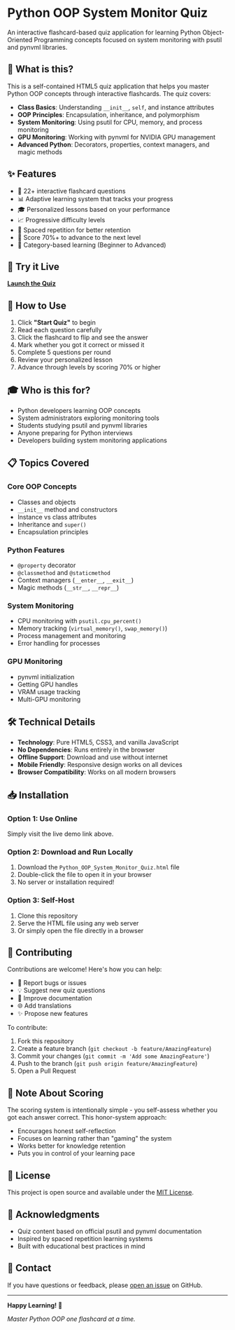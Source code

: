 # Python OOP System Monitor Quiz

An interactive flashcard-based quiz application for learning Python Object-Oriented Programming concepts focused on system monitoring with psutil and pynvml libraries.

## 🎯 What is this?

This is a self-contained HTML5 quiz application that helps you master Python OOP concepts through interactive flashcards. The quiz covers:

- **Class Basics**: Understanding `__init__`, `self`, and instance attributes
- **OOP Principles**: Encapsulation, inheritance, and polymorphism
- **System Monitoring**: Using psutil for CPU, memory, and process monitoring
- **GPU Monitoring**: Working with pynvml for NVIDIA GPU management
- **Advanced Python**: Decorators, properties, context managers, and magic methods

## ✨ Features

- 🎴 22+ interactive flashcard questions
- 📊 Adaptive learning system that tracks your progress
- 🎓 Personalized lessons based on your performance
- 📈 Progressive difficulty levels
- 🔄 Spaced repetition for better retention
- 💯 Score 70%+ to advance to the next level
- 🎯 Category-based learning (Beginner to Advanced)

## 🚀 Try it Live

**[Launch the Quiz](https://nobody55555.github.io/python-oop-quiz/Python_OOP_System_Monitor_Quiz.html)**

## 📖 How to Use

1. Click **"Start Quiz"** to begin
2. Read each question carefully
3. Click the flashcard to flip and see the answer
4. Mark whether you got it correct or missed it
5. Complete 5 questions per round
6. Review your personalized lesson
7. Advance through levels by scoring 70% or higher

## 🎓 Who is this for?

- Python developers learning OOP concepts
- System administrators exploring monitoring tools
- Students studying psutil and pynvml libraries
- Anyone preparing for Python interviews
- Developers building system monitoring applications

## 📋 Topics Covered

### Core OOP Concepts
- Classes and objects
- `__init__` method and constructors
- Instance vs class attributes
- Inheritance and `super()`
- Encapsulation principles

### Python Features
- `@property` decorator
- `@classmethod` and `@staticmethod`
- Context managers (`__enter__`, `__exit__`)
- Magic methods (`__str__`, `__repr__`)

### System Monitoring
- CPU monitoring with `psutil.cpu_percent()`
- Memory tracking (`virtual_memory()`, `swap_memory()`)
- Process management and monitoring
- Error handling for processes

### GPU Monitoring
- pynvml initialization
- Getting GPU handles
- VRAM usage tracking
- Multi-GPU monitoring

## 🛠️ Technical Details

- **Technology**: Pure HTML5, CSS3, and vanilla JavaScript
- **No Dependencies**: Runs entirely in the browser
- **Offline Support**: Download and use without internet
- **Mobile Friendly**: Responsive design works on all devices
- **Browser Compatibility**: Works on all modern browsers

## 📥 Installation

### Option 1: Use Online
Simply visit the live demo link above.

### Option 2: Download and Run Locally
1. Download the `Python_OOP_System_Monitor_Quiz.html` file
2. Double-click the file to open it in your browser
3. No server or installation required!

### Option 3: Self-Host
1. Clone this repository
2. Serve the HTML file using any web server
3. Or simply open the file directly in a browser

## 🤝 Contributing

Contributions are welcome! Here's how you can help:

- 🐛 Report bugs or issues
- 💡 Suggest new quiz questions
- 📝 Improve documentation
- 🌐 Add translations
- ✨ Propose new features

To contribute:
1. Fork this repository
2. Create a feature branch (`git checkout -b feature/AmazingFeature`)
3. Commit your changes (`git commit -m 'Add some AmazingFeature'`)
4. Push to the branch (`git push origin feature/AmazingFeature`)
5. Open a Pull Request

## 📝 Note About Scoring

The scoring system is intentionally simple - you self-assess whether you got each answer correct. This honor-system approach:
- Encourages honest self-reflection
- Focuses on learning rather than "gaming" the system
- Works better for knowledge retention
- Puts you in control of your learning pace

## 📄 License

This project is open source and available under the [MIT License](LICENSE).

## 🙏 Acknowledgments

- Quiz content based on official psutil and pynvml documentation
- Inspired by spaced repetition learning systems
- Built with educational best practices in mind

## 📧 Contact

If you have questions or feedback, please [open an issue](https://github.com/nobody55555/python-oop-quiz/issues) on GitHub.

---

**Happy Learning! 🎉**

*Master Python OOP one flashcard at a time.*
